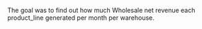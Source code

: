The goal was to find out how much Wholesale net revenue each product_line generated per month per warehouse.
